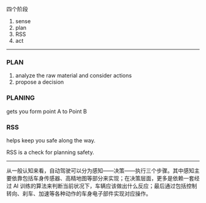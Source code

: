 四个阶段
1. sense
2. plan
3. RSS
4. act

---

### PLAN
1. analyze the raw material and consider actions
2. propose a decision

### PLANING
gets you form point A to Point B

### RSS
helps keep you safe along the way.

RSS is a check for planning safety.


---

从一般认知来看，自动驾驶可以分为感知——决策——执行三个步骤。其中感知主要依靠包括车身传感器、高精地图等部分来实现；在决策层面，更多是依赖一套经过 AI 训练的算法来判断当前状况下，车辆应该做出什么反应；最后通过包括控制转向、刹车、加速等各种动作的车身电子部件实现对应操作。

